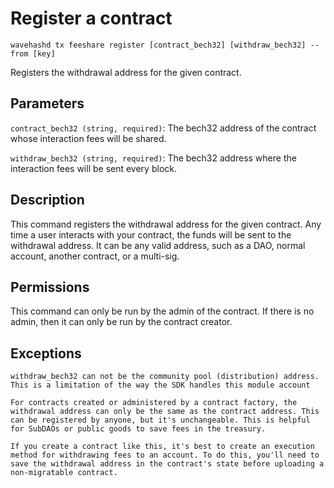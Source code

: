 # Register a contract

`wavehashd tx feeshare register [contract_bech32] [withdraw_bech32] --from [key]`

Registers the withdrawal address for the given contract.

## Parameters

`contract_bech32 (string, required)`: The bech32 address of the contract whose interaction fees will be shared.

`withdraw_bech32 (string, required)`: The bech32 address where the interaction fees will be sent every block.

## Description

This command registers the withdrawal address for the given contract. Any time a user interacts with your contract, the funds will be sent to the withdrawal address. It can be any valid address, such as a DAO, normal account, another contract, or a multi-sig.

## Permissions

This command can only be run by the admin of the contract. If there is no admin, then it can only be run by the contract creator.

## Exceptions

```text
withdraw_bech32 can not be the community pool (distribution) address. This is a limitation of the way the SDK handles this module account
```

```text
For contracts created or administered by a contract factory, the withdrawal address can only be the same as the contract address. This can be registered by anyone, but it's unchangeable. This is helpful for SubDAOs or public goods to save fees in the treasury.

If you create a contract like this, it's best to create an execution method for withdrawing fees to an account. To do this, you'll need to save the withdrawal address in the contract's state before uploading a non-migratable contract.
```
